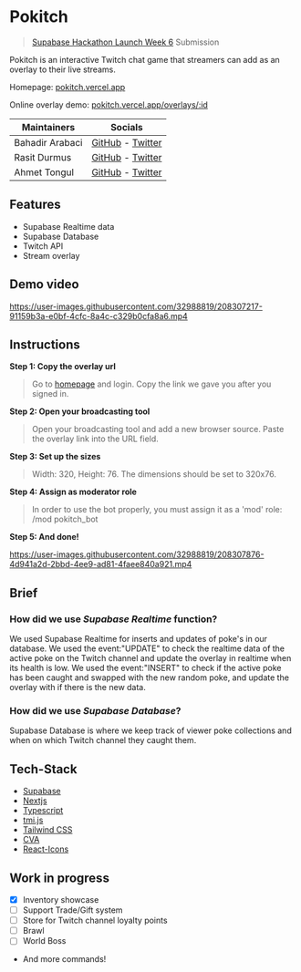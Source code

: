# Pokitch
> [Supabase Hackathon Launch Week 6](https://supabase.com/blog/launch-week-6-hackathon) Submission


Pokitch is an interactive Twitch chat game that streamers can add as an overlay to their live streams.

Homepage: [pokitch.vercel.app](https://pokitch.vercel.app) 

Online overlay demo: [pokitch.vercel.app/overlays/:id](https://pokitch.vercel.app/overlays/a9f2a8c7-bdfc-4b41-945a-e27e2dad9372)


|Maintainers|Socials|
| ------------- | --------------------------------------------------------------------------------------- |
| Bahadir Arabaci  | [GitHub](https://github.com/arabacibahadir) - [Twitter](https://twitter.com/wykonos)  |
| Rasit Durmus  | [GitHub](https://github.com/durmusrasit) - [Twitter](https://twitter.com/cfi_go) |
| Ahmet Tongul | [GitHub](https://github.com/eckoln) - [Twitter](https://twitter.com/eckoln)

## Features
- Supabase Realtime data
- Supabase Database
- Twitch API
- Stream overlay

## Demo video
https://user-images.githubusercontent.com/32988819/208307217-91159b3a-e0bf-4cfc-8a4c-c329b0cfa8a6.mp4


## Instructions
**Step 1: Copy the overlay url**
> Go to [homepage](https://pokitch.rflct.dev) and login. Copy the link we gave you after you signed in.

**Step 2: Open your broadcasting tool**
> Open your broadcasting tool and add a new browser source. Paste the overlay link into the URL field.

**Step 3: Set up the sizes**
> Width: 320, Height: 76. The dimensions should be set to 320x76.

**Step 4: Assign as moderator role**
> In order to use the bot properly, you must assign it as a 'mod' role: /mod pokitch_bot

**Step 5: And done!**

https://user-images.githubusercontent.com/32988819/208307876-4d941a2d-2bbd-4ee9-ad81-4faee840a921.mp4

## Brief

### How did we use _Supabase Realtime_ function?

We used Supabase Realtime for inserts and updates of poke's in our database. We used the event:"UPDATE" to check the realtime data of the active poke on the Twitch channel and update the overlay in realtime when its health is low. We used the event:"INSERT" to check if the active poke has been caught and swapped with the new random poke, and update the overlay with if there is the new data. 

### How did we use _Supabase Database_? 

Supabase Database is where we keep track of viewer poke collections and when on which Twitch channel they caught them. 



##  Tech-Stack
-  [Supabase](https://supabase.com/) 
-  [Nextjs](https://nextjs.org/) 
-  [Typescript](https://www.typescriptlang.org/) 
-  [tmi.js](https://tmijs.com) 
-  [Tailwind CSS](https://tailwindcss.com/) 
-  [CVA](https://github.com/joe-bell/cva)
-  [React-Icons](https://react-icons.github.io/react-icons/) 

## Work in progress
* [x] Inventory showcase
* [ ] Support Trade/Gift system
* [ ] Store for Twitch channel loyalty points
* [ ] Brawl
* [ ] World Boss
- And more commands!
